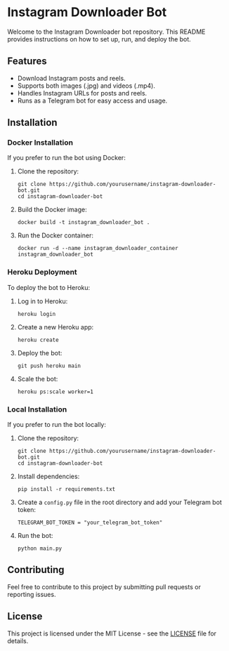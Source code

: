 <!DOCTYPE html>
<html>

<h1>Instagram Downloader Bot</h1>

<p>Welcome to the Instagram Downloader bot repository. This README provides instructions on how to set up, run, and deploy the bot.</p>

<h2>Features</h2>
<ul>
  <li>Download Instagram posts and reels.</li>
  <li>Supports both images (.jpg) and videos (.mp4).</li>
  <li>Handles Instagram URLs for posts and reels.</li>
  <li>Runs as a Telegram bot for easy access and usage.</li>
</ul>

<h2>Installation</h2>

<h3>Docker Installation</h3>
<p>If you prefer to run the bot using Docker:</p>
<ol>
  <li>Clone the repository:</li>
  <pre><code>git clone https://github.com/yourusername/instagram-downloader-bot.git
cd instagram-downloader-bot</code></pre>
  <li>Build the Docker image:</li>
  <pre><code>docker build -t instagram_downloader_bot .</code></pre>
  <li>Run the Docker container:</li>
  <pre><code>docker run -d --name instagram_downloader_container instagram_downloader_bot</code></pre>
</ol>

<h3>Heroku Deployment</h3>
<p>To deploy the bot to Heroku:</p>
<ol>
  <li>Log in to Heroku:</li>
  <pre><code>heroku login</code></pre>
  <li>Create a new Heroku app:</li>
  <pre><code>heroku create</code></pre>
  <li>Deploy the bot:</li>
  <pre><code>git push heroku main</code></pre>
  <li>Scale the bot:</li>
  <pre><code>heroku ps:scale worker=1</code></pre>
</ol>

<h3>Local Installation</h3>
<p>If you prefer to run the bot locally:</p>
<ol>
  <li>Clone the repository:</li>
  <pre><code>git clone https://github.com/yourusername/instagram-downloader-bot.git
cd instagram-downloader-bot</code></pre>
  <li>Install dependencies:</li>
  <pre><code>pip install -r requirements.txt</code></pre>
  <li>Create a <code>config.py</code> file in the root directory and add your Telegram bot token:</li>
  <pre><code>TELEGRAM_BOT_TOKEN = "your_telegram_bot_token"</code></pre>
  <li>Run the bot:</li>
  <pre><code>python main.py</code></pre>
</ol>

<h2>Contributing</h2>
<p>Feel free to contribute to this project by submitting pull requests or reporting issues.</p>

<h2>License</h2>
<p>This project is licensed under the MIT License - see the <a href="LICENSE">LICENSE</a> file for details.</p>

</body>
</html>
